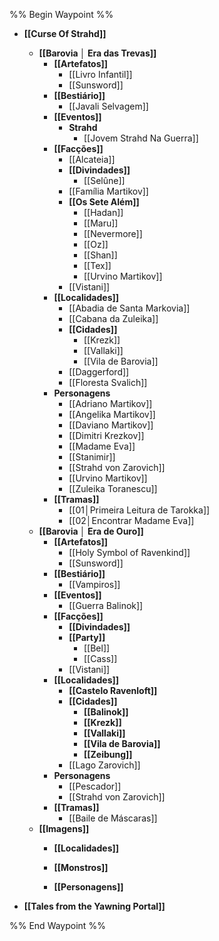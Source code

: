 %% Begin Waypoint %%
- **[[Curse Of Strahd]]**
	- **[[Barovia │ Era das Trevas]]**
		- **[[Artefatos]]**
			- [[Livro Infantil]]
			- [[Sunsword]]
		- **[[Bestiário]]**
			- [[Javali Selvagem]]
		- **[[Eventos]]**
			- **Strahd**
				- [[Jovem Strahd Na Guerra]]
		- **[[Facções]]**
			- [[Alcateia]]
			- **[[Divindades]]**
				- [[Selûne]]
			- [[Família Martikov]]
			- **[[Os Sete Além]]**
				- [[Hadan]]
				- [[Maru]]
				- [[Nevermore]]
				- [[Oz]]
				- [[Shan]]
				- [[Tex]]
				- [[Urvino Martikov]]
			- [[Vistani]]
		- **[[Localidades]]**
			- [[Abadia de Santa Markovia]]
			- [[Cabana da Zuleika]]
			- **[[Cidades]]**
				- [[Krezk]]
				- [[Vallaki]]
				- [[Vila de Barovia]]
			- [[Daggerford]]
			- [[Floresta Svalich]]
		- **Personagens**
			- [[Adriano Martikov]]
			- [[Angelika Martikov]]
			- [[Daviano Martikov]]
			- [[Dimitri Krezkov]]
			- [[Madame Eva]]
			- [[Stanimir]]
			- [[Strahd von Zarovich]]
			- [[Urvino Martikov]]
			- [[Zuleika Toranescu]]
		- **[[Tramas]]**
			- [[01│Primeira Leitura de Tarokka]]
			- [[02│Encontrar Madame Eva]]
	- **[[Barovia │ Era de Ouro]]**
		- **[[Artefatos]]**
			- [[Holy Symbol of Ravenkind]]
			- [[Sunsword]]
		- **[[Bestiário]]**
			- [[Vampiros]]
		- **[[Eventos]]**
			- [[Guerra Balinok]]
		- **[[Facções]]**
			- **[[Divindades]]**
			- **[[Party]]**
				- [[Bel]]
				- [[Cass]]
			- [[Vistani]]
		- **[[Localidades]]**
			- **[[Castelo Ravenloft]]**
			- **[[Cidades]]**
				- **[[Balinok]]**
				- **[[Krezk]]**
				- **[[Vallaki]]**
				- **[[Vila de Barovia]]**
				- **[[Zeibung]]**
			- [[Lago Zarovich]]
		- **Personagens**
			- [[Pescador]]
			- [[Strahd von Zarovich]]
		- **[[Tramas]]**
			- [[Baile de Máscaras]]
	- **[[Imagens]]**
		- **[[Localidades]]**

		- **[[Monstros]]**

		- **[[Personagens]]**

- **[[Tales from the Yawning Portal]]**

%% End Waypoint %%
